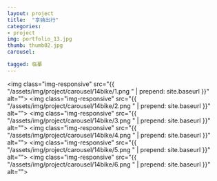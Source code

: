 ```yaml
---
layout: project
title:  "享骑出行"
categories:
- project
img: portfolio_13.jpg
thumb: thumb02.jpg
carousel:

tagged: 临摹
---
```

<img class="img-responsive" src="{{ "/assets/img/project/carousel/14bike/1.png
" | prepend: site.baseurl }}" alt="">
<img class="img-responsive" src="{{ "/assets/img/project/carousel/14bike/2.png
" | prepend: site.baseurl }}" alt="">
<img class="img-responsive" src="{{ "/assets/img/project/carousel/14bike/3.png
" | prepend: site.baseurl }}" alt="">
<img class="img-responsive" src="{{ "/assets/img/project/carousel/14bike/4.png
" | prepend: site.baseurl }}" alt="">
<img class="img-responsive" src="{{ "/assets/img/project/carousel/14bike/5.png
" | prepend: site.baseurl }}" alt="">
<img class="img-responsive" src="{{ "/assets/img/project/carousel/14bike/6.png
" | prepend: site.baseurl }}" alt="">


